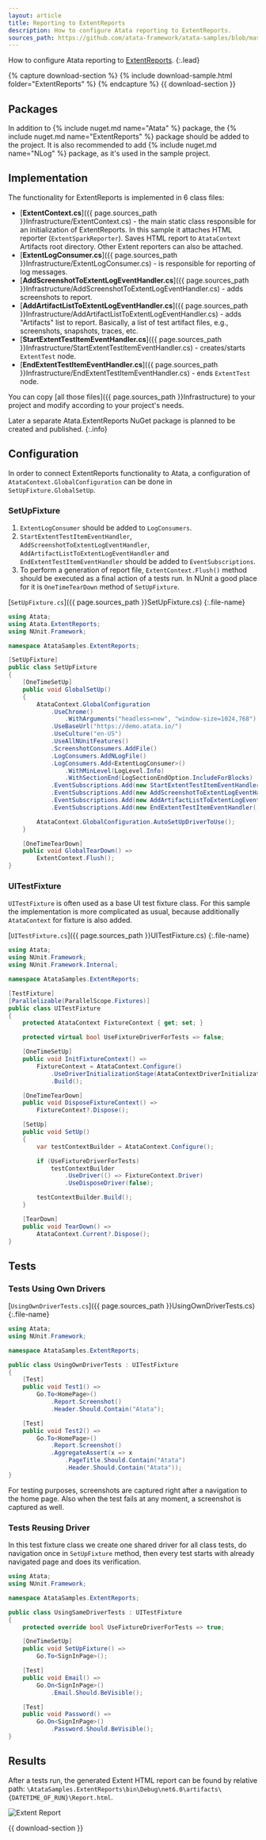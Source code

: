 ```yaml
---
layout: article
title: Reporting to ExtentReports
description: How to configure Atata reporting to ExtentReports.
sources_path: https://github.com/atata-framework/atata-samples/blob/master/ExtentReports/AtataSamples.ExtentReports/
---
```


How to configure Atata reporting to [ExtentReports](https://extentreports.com/).
{:.lead}

{% capture download-section %}
{% include download-sample.html folder="ExtentReports" %}
{% endcapture %}
{{ download-section }}

## Packages

In addition to {% include nuget.md name="Atata" %} package,
the {% include nuget.md name="ExtentReports" %} package should be added to the project.
It is also recommended to add {% include nuget.md name="NLog" %} package,
as it's used in the sample project.

## Implementation

The functionality for ExtentReports is implemented in 6 class files:

- [**ExtentContext.cs**]({{ page.sources_path }}Infrastructure/ExtentContext.cs) -
  the main static class responsible for an initialization of ExtentReports.
  In this sample it attaches HTML reporter (`ExtentSparkReporter`).
  Saves HTML report to `AtataContext` Artifacts root directory.
  Other Extent reporters can also be attached.
- [**ExtentLogConsumer.cs**]({{ page.sources_path }}Infrastructure/ExtentLogConsumer.cs) -
  is responsible for reporting of log messages.
- [**AddScreenshotToExtentLogEventHandler.cs**]({{ page.sources_path }}Infrastructure/AddScreenshotToExtentLogEventHandler.cs) -
  adds screenshots to report.
- [**AddArtifactListToExtentLogEventHandler.cs**]({{ page.sources_path }}Infrastructure/AddArtifactListToExtentLogEventHandler.cs) -
  adds "Artifacts" list to report. 
  Basically, a list of test artifact files, e.g., screenshots, snapshots, traces, etc.
- [**StartExtentTestItemEventHandler.cs**]({{ page.sources_path }}Infrastructure/StartExtentTestItemEventHandler.cs) -
  creates/starts `ExtentTest` node.
- [**EndExtentTestItemEventHandler.cs**]({{ page.sources_path }}Infrastructure/EndExtentTestItemEventHandler.cs) -
  ends `ExtentTest` node.

You can copy [all those files]({{ page.sources_path }}Infrastructure) to your project and modify according to your project's needs.

Later a separate Atata.ExtentReports NuGet package is planned to be created and published.
{:.info}

## Configuration

In order to connect ExtentReports functionality to Atata,
a configuration of `AtataContext.GlobalConfiguration` can be done in `SetUpFixture.GlobalSetUp`.

### SetUpFixture

1. `ExtentLogConsumer` should be added to `LogConsumers`.
1. `StartExtentTestItemEventHandler`, `AddScreenshotToExtentLogEventHandler`,
   `AddArtifactListToExtentLogEventHandler` and `EndExtentTestItemEventHandler`
   should be added to `EventSubscriptions`.
1. To perform a generation of report file, `ExtentContext.Flush()` method should be executed
   as a final action of a tests run.
   In NUnit a good place for it is `OneTimeTearDown` method of `SetUpFixture`.

[`SetUpFixture.cs`]({{ page.sources_path }}SetUpFixture.cs)
{:.file-name}

```cs
using Atata;
using Atata.ExtentReports;
using NUnit.Framework;

namespace AtataSamples.ExtentReports;

[SetUpFixture]
public class SetUpFixture
{
    [OneTimeSetUp]
    public void GlobalSetUp()
    {
        AtataContext.GlobalConfiguration
            .UseChrome()
                .WithArguments("headless=new", "window-size=1024,768")
            .UseBaseUrl("https://demo.atata.io/")
            .UseCulture("en-US")
            .UseAllNUnitFeatures()
            .ScreenshotConsumers.AddFile()
            .LogConsumers.AddNLogFile()
            .LogConsumers.Add<ExtentLogConsumer>()
                .WithMinLevel(LogLevel.Info)
                .WithSectionEnd(LogSectionEndOption.IncludeForBlocks)
            .EventSubscriptions.Add(new StartExtentTestItemEventHandler())
            .EventSubscriptions.Add(new AddScreenshotToExtentLogEventHandler())
            .EventSubscriptions.Add(new AddArtifactListToExtentLogEventHandler())
            .EventSubscriptions.Add(new EndExtentTestItemEventHandler());

        AtataContext.GlobalConfiguration.AutoSetUpDriverToUse();
    }

    [OneTimeTearDown]
    public void GlobalTearDown() =>
        ExtentContext.Flush();
}
```

### UITestFixture

`UITestFixture` is often used as a base UI test fixture class.
For this sample the implementation is more complicated as usual,
because additionally `AtataContext` for fixture is also added.

[`UITestFixture.cs`]({{ page.sources_path }}UITestFixture.cs)
{:.file-name}

```cs
using Atata;
using NUnit.Framework;
using NUnit.Framework.Internal;

namespace AtataSamples.ExtentReports;

[TestFixture]
[Parallelizable(ParallelScope.Fixtures)]
public class UITestFixture
{
    protected AtataContext FixtureContext { get; set; }

    protected virtual bool UseFixtureDriverForTests => false;

    [OneTimeSetUp]
    public void InitFixtureContext() =>
        FixtureContext = AtataContext.Configure()
            .UseDriverInitializationStage(AtataContextDriverInitializationStage.OnDemand)
            .Build();

    [OneTimeTearDown]
    public void DisposeFixtureContext() =>
        FixtureContext?.Dispose();

    [SetUp]
    public void SetUp()
    {
        var testContextBuilder = AtataContext.Configure();

        if (UseFixtureDriverForTests)
            testContextBuilder
                .UseDriver(() => FixtureContext.Driver)
                .UseDisposeDriver(false);

        testContextBuilder.Build();
    }

    [TearDown]
    public void TearDown() =>
        AtataContext.Current?.Dispose();
}
```

## Tests

### Tests Using Own Drivers

[`UsingOwnDriverTests.cs`]({{ page.sources_path }}UsingOwnDriverTests.cs)
{:.file-name}

```cs
using Atata;
using NUnit.Framework;

namespace AtataSamples.ExtentReports;

public class UsingOwnDriverTests : UITestFixture
{
    [Test]
    public void Test1() =>
        Go.To<HomePage>()
            .Report.Screenshot()
            .Header.Should.Contain("Atata");

    [Test]
    public void Test2() =>
        Go.To<HomePage>()
            .Report.Screenshot()
            .AggregateAssert(x => x
                .PageTitle.Should.Contain("Atata")
                .Header.Should.Contain("Atata"));
}
```

For testing purposes, screenshots are captured right after a navigation to the home page.
Also when the test fails at any moment, a screenshot is captured as well.

### Tests Reusing Driver

In this test fixture class we create one shared driver for all class tests,
do navigation once in `SetUpFixture` method,
then every test starts with already navigated page
and does its verification.

```cs
using Atata;
using NUnit.Framework;

namespace AtataSamples.ExtentReports;

public class UsingSameDriverTests : UITestFixture
{
    protected override bool UseFixtureDriverForTests => true;

    [OneTimeSetUp]
    public void SetUpFixture() =>
        Go.To<SignInPage>();

    [Test]
    public void Email() =>
        Go.On<SignInPage>()
            .Email.Should.BeVisible();

    [Test]
    public void Password() =>
        Go.On<SignInPage>()
            .Password.Should.BeVisible();
}
```

## Results

After a tests run, the generated Extent HTML report can be found by relative path:
`\AtataSamples.ExtentReports\bin\Debug\net6.0\artifacts\{DATETIME_OF_RUN}\Report.html`.

![Extent Report](report.png?v5)

{{ download-section }}